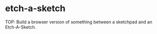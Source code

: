 # etch-a-sketch
TOP: Build a browser version of something between a sketchpad and an Etch-A-Sketch.
